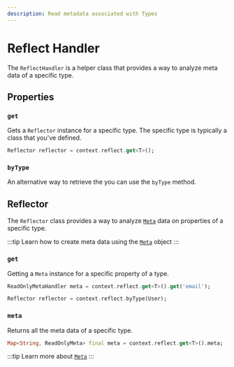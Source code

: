 ```yaml
---
description: Read metadata associated with Types
---
```


# Reflect Handler

The `ReflectHandler` is a helper class that provides a way to analyze meta data of a specific type.

## Properties

### `get`

Gets a `Reflector` instance for a specific type. The specific type is typically a class that you've defined.

```dart
Reflector reflector = context.reflect.get<T>();
```

### `byType`

An alternative way to retrieve the you can use the `byType` method.

## Reflector

The `Reflector` class provides a way to analyze [`Meta`][meta-handler] data on properties of a specific type.

:::tip
Learn how to create meta data using the [`Meta`][meta] object
:::

### `get`

Getting a `Meta` instance for a specific property of a type.

```dart
ReadOnlyMetaHandler meta = context.reflect.get<T>().get('email');
```

```dart
Reflector reflector = context.reflect.byType(User);
```

### `meta`

Returns all the meta data of a specific type.

```dart
Map<String, ReadOnlyMeta> final meta = context.reflect.get<T>().meta;
```

:::tip
Learn more about [`Meta`][meta]
:::

[meta-handler]: ./meta_handler.md
[meta]: ../../context/core/meta.md
